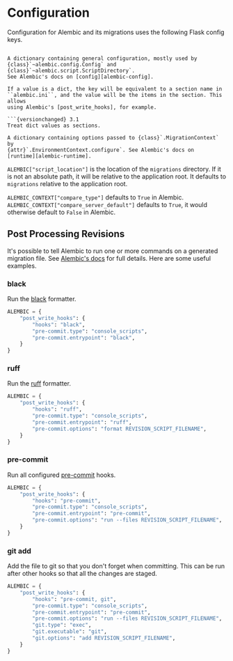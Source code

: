 # Configuration

Configuration for Alembic and its migrations uses the following Flask config
keys.

```{currentmodule} flask_alembic
```

```{data} ALEMBIC
A dictionary containing general configuration, mostly used by
{class}`~alembic.config.Config` and {class}`~alembic.script.ScriptDirectory`.
See Alembic's docs on [config][alembic-config].

If a value is a dict, the key will be equivalent to a section name in
``alembic.ini``, and the value will be the items in the section. This allows
using Alembic's [post_write_hooks], for example.

```{versionchanged} 3.1
Treat dict values as sections.
```

```{data} ALEMBIC_CONTEXT
A dictionary containing options passed to {class}`.MigrationContext` by
{attr}`.EnvironmentContext.configure`. See Alembic's docs on
[runtime][alembic-runtime].
```

`ALEMBIC["script_location"]` is the location of the `migrations` directory. If
it is not an absolute path, it will be relative to the application root. It
defaults to `migrations` relative to the application root.

`ALEMBIC_CONTEXT["compare_type"]` defaults to `True` in Alembic.
`ALEMBIC_CONTEXT["compare_server_default"]` defaults to `True`, it would
otherwise default to `False` in Alembic.

[alembic-config]: https://alembic.sqlalchemy.org/en/latest/tutorial.html#editing-the-ini-file
[alembic-runtime]: https://alembic.sqlalchemy.org/en/latest/api/runtime.html#runtime-objects
[post_write_hooks]: https://alembic.sqlalchemy.org/en/latest/autogenerate.html#applying-post-processing-and-python-code-formatters-to-generated-revisions

## Post Processing Revisions

It's possible to tell Alembic to run one or more commands on a generated
migration file. See [Alembic's docs][post_write_hooks] for full details.
Here are some useful examples.

### black

Run the [black] formatter.

[black]: https://black.readthedocs.io

```python
ALEMBIC = {
    "post_write_hooks": {
        "hooks": "black",
        "pre-commit.type": "console_scripts",
        "pre-commit.entrypoint": "black",
    }
}
```

### ruff

Run the [ruff] formatter.

[ruff]: https://docs.astral.sh/ruff/formatter/

```python
ALEMBIC = {
    "post_write_hooks": {
        "hooks": "ruff",
        "pre-commit.type": "console_scripts",
        "pre-commit.entrypoint": "ruff",
        "pre-commit.options": "format REVISION_SCRIPT_FILENAME",
    }
}
```

### pre-commit

Run all configured [pre-commit] hooks.

[pre-commit]: https://pre-commit.com

```python
ALEMBIC = {
    "post_write_hooks": {
        "hooks": "pre-commit",
        "pre-commit.type": "console_scripts",
        "pre-commit.entrypoint": "pre-commit",
        "pre-commit.options": "run --files REVISION_SCRIPT_FILENAME",
    }
}
```

### git add

Add the file to git so that you don't forget when committing. This can be run
after other hooks so that all the changes are staged.

```python
ALEMBIC = {
    "post_write_hooks": {
        "hooks": "pre-commit, git",
        "pre-commit.type": "console_scripts",
        "pre-commit.entrypoint": "pre-commit",
        "pre-commit.options": "run --files REVISION_SCRIPT_FILENAME",
        "git.type": "exec",
        "git.executable": "git",
        "git.options": "add REVISION_SCRIPT_FILENAME",
    }
}
```
